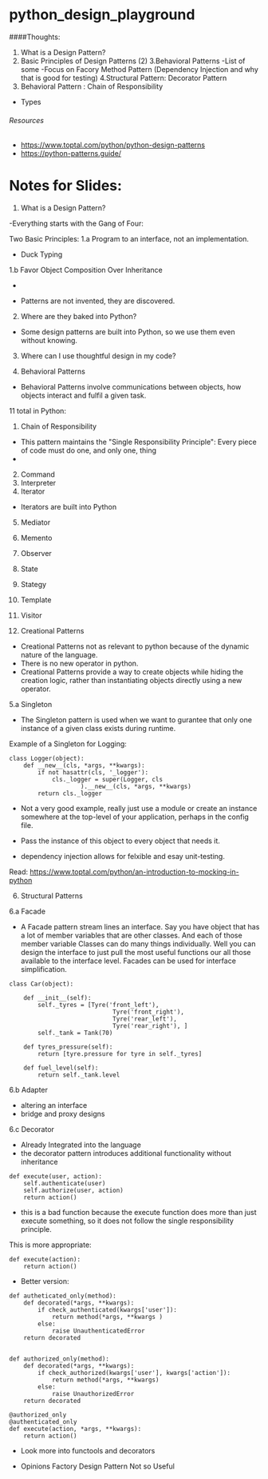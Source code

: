 # python_design_playground


####Thoughts:
1. What is a Design Pattern?
2. Basic Principles of Design Patterns (2)
3.Behavioral Patterns
-List of some
-Focus on Facory Method Pattern (Dependency Injection and why that is good for testing)
4.Structural Pattern: Decorator Pattern
5. Behavioral Pattern : Chain of Responsibility
- Types

###### Resources
- https://www.toptal.com/python/python-design-patterns
- https://python-patterns.guide/


# Notes for Slides:

1. What is a Design Pattern?

-Everything starts with the Gang of Four:
<describe the Gang of Four Here>

Two Basic Principles:
1.a Program to an interface, not an implementation.

- Duck Typing

1.b Favor Object Composition Over Inheritance

- 

- Patterns are not invented, they are discovered.

2. Where are they baked into Python?

- Some design patterns are built into Python, so we use them even without knowing.


3. Where can I use thoughtful design in my code?

4. Behavioral Patterns

- Behavioral Patterns involve communications between objects, how objects interact and fulfil a given task.

11 total in Python: 
1. Chain of Responsibility
- This pattern maintains the "Single Responsibility Principle": Every piece of code must do one, and only one, thing
- 
2. Command
3. Interpreter
4. Iterator
- Iterators are built into Python
5. Mediator
6. Memento
7. Observer
8. State
9. Stategy
10. Template
11. Visitor


5. Creational Patterns
- Creational Patterns not as relevant to python because of the dynamic nature of the language. 
- There is no new operator in python.
- Creational Patterns provide a way to create objects while hiding the creation logic, rather than instantiating objects directly using a new operator.


5.a Singleton
- The Singleton pattern is used when we want to gurantee that only one instance of a given class exists during runtime.

Example of a Singleton for Logging:

```
class Logger(object):
    def __new__(cls, *args, **kwargs):
        if not hasattr(cls, '_logger'):
            cls._logger = super(Logger, cls
                    ).__new__(cls, *args, **kwargs)
        return cls._logger
```

- Not a very good example, really just use a module or create an instance somewhere at the top-level of your application, perhaps in the config file.

- Pass the instance of this object to every object that needs it. <Dependency Injection>
- dependency injection allows for felxible and esay unit-testing. 

Read: https://www.toptal.com/python/an-introduction-to-mocking-in-python

6. Structural Patterns

6.a Facade

- A Facade pattern stream lines an interface. Say you have object that has a lot of member variables that are other classes. And each of those member variable Classes can do many things individually. Well you can design the interface to just pull the most useful functions our all those available to the interface level. Facades can be used for interface simplification.

```
class Car(object):

    def __init__(self):
        self._tyres = [Tyre('front_left'),
                             Tyre('front_right'),
                             Tyre('rear_left'),
                             Tyre('rear_right'), ]
        self._tank = Tank(70)

    def tyres_pressure(self):
        return [tyre.pressure for tyre in self._tyres]

    def fuel_level(self):
        return self._tank.level
```

6.b Adapter <not clear on this>
- altering an interface
- bridge and proxy designs

6.c Decorator
- Already Integrated into the language
- the decorator pattern introduces additional functionality without inheritance

```
def execute(user, action):
    self.authenticate(user)
    self.authorize(user, action)
    return action()

```

- this is a bad function because the execute function does more than just execute something, so it does not follow the single responsibility principle.


This is more appropriate:
```
def execute(action):
    return action()
```


- Better version:

```
def autheticated_only(method):
    def decorated(*args, **kwargs):
        if check_authenticated(kwargs['user']):
            return method(*args, **kwargs )
        else:
            raise UnauthenticatedError
    return decorated


def authorized_only(method):
    def decorated(*args, **kwargs):
        if check_authorized(kwargs['user'], kwargs['action']):
            return method(*args, **kwargs)
        else:
            raise UnauthorizedError
    return decorated
    
@authorized_only
@authenticated_only
def execute(action, *args, **kwargs):
    return action()
```

- Look more into functools and decorators


- Opinions
Factory Design Pattern Not so Useful
